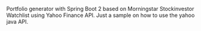 Portfolio generator with Spring Boot 2 based on Morningstar Stockinvestor Watchlist using Yahoo Finance API. Just a sample on how to use the yahoo java API.
